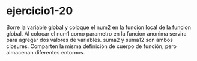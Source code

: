 # ejercicio1-20
Borre la variable global y coloque el num2 en la funcion local de la funcion global.
Al colocar el num1 como parametro en la funcion anonima servira para agregar dos valores de variables.
suma2 y suma12 son ambos closures. Comparten la misma definición de cuerpo de función, pero almacenan diferentes entornos. 
